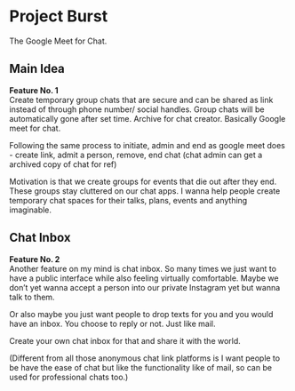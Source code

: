 ﻿# Project Burst
 The Google Meet for Chat. 

## Main Idea
**Feature No. 1**\
Create temporary group chats that are secure and can be shared as link instead of through phone number/ social handles. Group chats will be automatically gone after set time. Archive for chat creator. Basically Google meet for chat. 

Following the same process to initiate, admin and end as google meet does - create link, admit a person, remove, end chat (chat admin can get a archived copy of chat for ref)

Motivation is that we create groups for events that die out after they end. These groups stay cluttered on our chat apps. I wanna help people create temporary chat spaces for their talks, plans, events and anything imaginable. 

## Chat Inbox
**Feature No. 2**\
Another feature on my mind is chat inbox. So many times we just want to have a public interface while also feeling virtually comfortable. Maybe we don’t yet wanna accept a person into our private Instagram yet but wanna talk to them. 

Or also maybe you just want people to drop texts for you and you would have an inbox. You choose to reply or not. Just like mail. 

Create your own chat inbox for that and share it with the world.

(Different from all those anonymous chat link platforms is I want people to be have the ease of chat but like the functionality like of mail, so can be used for professional chats too.)

